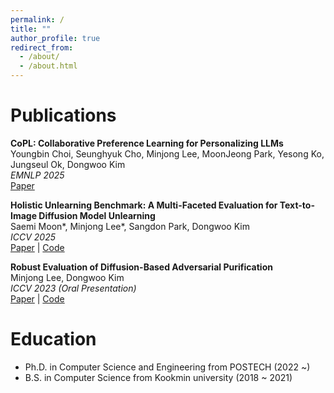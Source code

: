 ```yaml
---
permalink: /
title: ""
author_profile: true
redirect_from: 
  - /about/
  - /about.html
---
```




Publications
======

**CoPL: Collaborative Preference Learning for Personalizing LLMs**  
Youngbin Choi, Seunghyuk Cho, Minjong Lee, MoonJeong Park, Yesong Ko, Jungseul Ok, Dongwoo Kim  
*EMNLP 2025*  
[Paper](https://arxiv.org/abs/2503.01658)

**Holistic Unlearning Benchmark: A Multi-Faceted Evaluation for Text-to-Image Diffusion Model Unlearning**  
Saemi Moon\*, Minjong Lee\*, Sangdon Park, Dongwoo Kim  
*ICCV 2025*  
[Paper](https://arxiv.org/abs/2410.05664) | [Code](https://github.com/ml-postech/HUB)

**Robust Evaluation of Diffusion-Based Adversarial Purification**  
Minjong Lee, Dongwoo Kim  
*ICCV 2023 (Oral Presentation)*  
[Paper](https://arxiv.org/abs/2303.09051) | [Code](https://github.com/ml-postech/robust-evaluation-of-diffusion-based-purification)



Education
======
* Ph.D. in Computer Science and Engineering from POSTECH (2022 ~) 
* B.S. in Computer Science from Kookmin university (2018 ~ 2021)